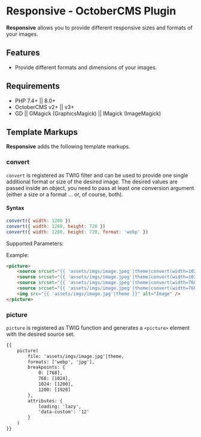 Responsive - OctoberCMS Plugin
==============================

**Responsive** allows you to provide different responsive sizes and formats of your images.

Features
--------

-   Provide different formats and dimensions of your images.


Requirements
------------

- PHP 7.4+ || 8.0+
- OctoberCMS v2+ || v3+
- GD || GMagick (GraphicsMagick) || IMagick (ImageMagick)


Template Markups
----------------

**Responsive** adds the following template markups.

### convert

`convert` is registered as TWIG filter and can be used to provide one single additional format or 
size of the desired image. The desired values are passed inside an object, you need to pass at least 
one conversion argument (either a size or a format ... or, of course, both).

#### Syntax


```js
convert({ width: 1280 })
convert({ width: 1280, height: 720 })
convert({ width: 1280, height: 720, format: 'webp' })
```

Supported Parameters:

Example:

```html
<picture>
    <source srcset="{{ 'assets/imgs/image.jpeg'|theme|convert(width=1024, format='image/webp') }}" media="(min-width: 768px)" type="image/webp" />
    <source srcset="{{ 'assets/imgs/image.jpeg'|theme|convert(width=1024) }}" media="(min-width: 768px)" />
    <source srcset="{{ 'assets/imgs/image.jpeg'|theme|convert(width=768, format='image/webp') }}" type="image/webp" />
    <source srcset="{{ 'assets/imgs/image.jpeg'|theme|convert(width=768) }}" />
    <img src="{{ 'assets/imgs/image.jpg'|theme }}" alt="Image" />
</picture>
```

### picture

`picture` is registered as TWIG function and generates a `<picture>` element with the desired 
source set.

```html
{{ 
    picture(
        file: 'assets/imgs/image.jpg'|theme,
        formats: ['webp', 'jpg'],
        breakpoints: {
            0: [768],
            768: [1024],
            1024: [1200],
            1200: [1920]
        },
        attributes: {
            loading: 'lazy',
            'data-custom': '12'
        }
    )
}}
```
